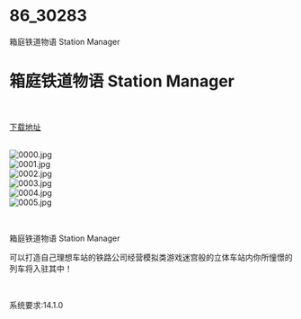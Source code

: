# 86_30283
箱庭铁道物语 Station Manager
# 箱庭铁道物语 Station Manager
 <br/></br>
[下载地址](https://www.switch520.cc/article/30283 "下载地址")
<br/></br>

<p><img title="0000.jpg" src="https://www.switch520.cc/muke_img/2022_04_26_568518f127947.jpg" alt="0000.jpg"><br>
<img title="0001.jpg" src="https://www.switch520.cc/muke_img/2022_04_26_792fc4213dc56.jpg" alt="0001.jpg"><br>
<img title="0002.jpg" src="https://www.switch520.cc/muke_img/2022_04_26_e9d5839e1cccc.jpg" alt="0002.jpg"><br>
<img title="0003.jpg" src="https://www.switch520.cc/muke_img/2022_04_26_0b74c42028faf.jpg" alt="0003.jpg"><br>
<img title="0004.jpg" src="https://www.switch520.cc/muke_img/2022_04_26_28382e1d8b894.jpg" alt="0004.jpg"><br>
<img title="0005.jpg" src="https://www.switch520.cc/muke_img/2022_04_26_525167722311d.jpg" alt="0005.jpg"></p>
<p>&nbsp;</p>
<p>箱庭铁道物语 Station Manager</p>
<p>可以打造自己理想车站的铁路公司经营模拟类游戏迷宫般的立体车站内你所憧憬的列车将入驻其中！</p>
<p>&nbsp;</p>
<p>系统要求:14.1.0</p>



